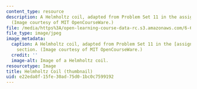 ```yaml
---
content_type: resource
description: A Helmholtz coil, adapted from Problem Set 11 in the assignments section.
  (Image courtesy of MIT OpenCourseWare.)
file: /media/https%3A/open-learning-course-data-rc.s3.amazonaws.com/6-632-electromagnetic-wave-theory-spring-2003/e22eda8f15fe30ad75d01bc0c7599192_6-632s03-th.jpg
file_type: image/jpeg
image_metadata:
  caption: A Helmholtz coil, adapted from Problem Set 11 in the [assignments](pages/assignments)
    section. (Image courtesy of MIT OpenCourseWare.)
  credit: ''
  image-alt: Image of a Helmholtz coil.
resourcetype: Image
title: Helmholtz Coil (thumbnail)
uid: e22eda8f-15fe-30ad-75d0-1bc0c7599192
---
```

